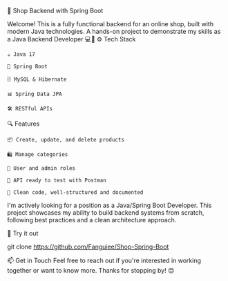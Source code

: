 🛒 Shop Backend with Spring Boot

Welcome!
This is a fully functional backend for an online shop, built with modern Java technologies.
A hands-on project to demonstrate my skills as a Java Backend Developer 💻🚀
⚙️ Tech Stack

    ☕ Java 17

    🌱 Spring Boot

    🗄️ MySQL & Hibernate

    📊 Spring Data JPA

    🛠️ RESTful APIs

🔍 Features

    📦 Create, update, and delete products

    🛍️ Manage categories

    👤 User and admin roles

    💬 API ready to test with Postman

    🧹 Clean code, well-structured and documented

I'm actively looking for a position as a Java/Spring Boot Developer.
This project showcases my ability to build backend systems from scratch, following best practices and a clean architecture approach.

🚀 Try it out

git clone https://github.com/Fanguiee/Shop-Spring-Boot

📫 Get in Touch
Feel free to reach out if you're interested in working together or want to know more.
Thanks for stopping by! 😊
